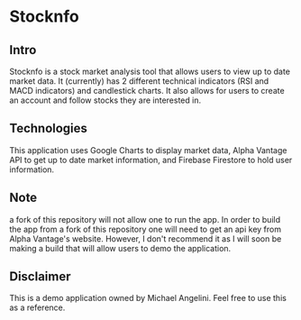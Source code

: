 # Stocknfo


## Intro

Stocknfo is a stock market analysis tool that allows users to view up to date market data. It (currently) has 2 different technical indicators (RSI and MACD indicators) and candlestick charts. It also allows for users to create an account and follow stocks they are interested in.

## Technologies

This application uses Google Charts to display market data, Alpha Vantage API to get up to date market information, and Firebase Firestore to hold user information.

## Note

a fork of this repository will not allow one to run the app. In order to build the app from a fork of this repository one will need to get an api key from Alpha Vantage's website. However, I don't recommend it as I will soon be making a build that will allow users to demo the application.

## Disclaimer

This is a demo application owned by Michael Angelini. Feel free to use this as a reference.
